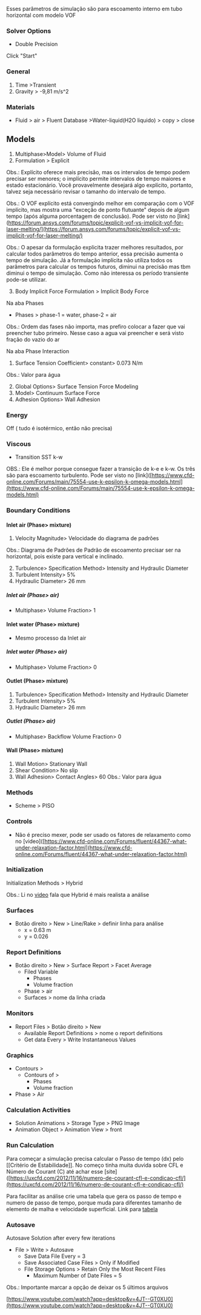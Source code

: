 Esses parâmetros de simulação são para escoamento interno em tubo horizontal com modelo VOF

### Solver Options
- Double Precision

Click "Start"
### General
1. Time >Transient
2. Gravity > -9,81 m/s^2
### Materials

- Fluid > air > Fluent Database >Water-liquid(H2O liquido) > copy > close

## Models

1. Multiphase>Model> Volume of Fluid
2. Formulation > Explicit

Obs.: Explícito oferece mais precisão, mas os intervalos de tempo podem precisar ser menores; o implícito permite intervalos de tempo maiores e estado estacionário. Você provavelmente desejará algo explícito, portanto, talvez seja necessário revisar o tamanho do intervalo de tempo.

Obs.: O VOF explícito está convergindo melhor em comparação com o VOF implícito, mas mostra uma "exceção de ponto flutuante" depois de algum tempo (após alguma porcentagem de conclusão). Pode ser visto no [link](https://forum.ansys.com/forums/topic/explicit-vof-vs-implicit-vof-for-laser-melting/](https://forum.ansys.com/forums/topic/explicit-vof-vs-implicit-vof-for-laser-melting/)

Obs.: O apesar da formulação explicita trazer melhores resultados, por calcular todos parâmetros do tempo anterior, essa precisão aumenta o tempo de simulação. Já a formulação implícita não utiliza todos os parâmetros para calcular os tempos futuros, diminui na precisão mas tbm diminui o tempo de simulação. Como não interessa os período transiente pode-se utilizar.

3. Body Implicit Force Formulation > Implicit Body Force

Na aba Phases

- Phases > phase-1 = water, phase-2 = air

Obs.: Ordem das fases não importa, mas prefiro colocar a fazer que vai preencher tubo primeiro. Nesse caso a agua vai preencher e será visto fração do vazio do ar

Na aba Phase Interaction

1. Surface Tension Coefficient> constant> 0.073 N/m

Obs.: Valor para água

2. Global Options> Surface Tension Force Modeling
3. Model> Continuum Surface Force
4. Adhesion Options> Wall Adhesion

### Energy

Off ( tudo é isotérmico, então não precisa)

### Viscous

- Transition SST k-w

OBS.: Ele é melhor porque consegue fazer a transição de k-e e k-w. Os três são para escoamento turbulento. Pode ser visto no [link]([https://www.cfd-online.com/Forums/main/75554-use-k-epsilon-k-omega-models.html](https://www.cfd-online.com/Forums/main/75554-use-k-epsilon-k-omega-models.html)

### Boundary Conditions

#### Inlet air (Phase> mixture)

1. Velocity Magnitude> Velocidade do diagrama de padrões

Obs.: Diagrama de Padrões de Padrão de escoamento precisar ser na horizontal, pois existe para vertical e inclinado. 

2. Turbulence> Specification Method> Intensity and Hydraulic Diameter
3. Turbulent Intensity> 5%
4. Hydraulic Diameter> 26 mm
##### Inlet air (Phase> air) 

- Multiphase> Volume Fraction>  1
#### Inlet water (Phase> mixture)

- Mesmo processo da Inlet air
##### Inlet water (Phase> air)

- Multiphase> Volume Fraction>  0
#### Outlet (Phase> mixture)
1. Turbulence> Specification Method> Intensity and Hydraulic Diameter
2. Turbulent Intensity> 5%
3. Hydraulic Diameter> 26 mm
##### Outlet (Phase> air)
- Multiphase> Backflow Volume Fraction>  0

#### Wall (Phase> mixture)
1. Wall Motion> Stationary Wall
2. Shear Condition> No slip
3. Wall Adhesion> Contact Angles> 60 
Obs.: Valor para água
### Methods
- Scheme > PISO
### Controls
- Não é preciso mexer, pode ser usado os fatores de relaxamento como no [video]([https://www.cfd-online.com/Forums/fluent/44367-what-under-relaxation-factor.html](https://www.cfd-online.com/Forums/fluent/44367-what-under-relaxation-factor.html)
### Initialization

Initialization Methods > Hybrid

Obs.: Li no [video]([https://courses.ansys.com/index.php/courses/solution-setup-in-ansys-fluent/lessons/how-to-initialize-the-solution-in-ansys-fluent-lesson-5/](https://courses.ansys.com/index.php/courses/solution-setup-in-ansys-fluent/lessons/how-to-initialize-the-solution-in-ansys-fluent-lesson-5/)) fala que Hybrid é mais realista a análise

### Surfaces
- Botão direito > New > Line/Rake > definir linha para análise
	- x = 0.63 m 
	- y = 0.026

### Report Definitions 
- Botão direito > New > Surface Report > Facet Average
	- Filed Variable
		- Phases
		- Volume fraction
	- Phase > air
	- Surfaces > nome da linha criada 

### Monitors 
- Report Files > Botão direito > New 
	- Available Report Definitions > nome o report definitions 
	- Get data Every > Write Instantaneous Values

### Graphics 
- Contours > 
	- Contours of > 
		- Phases
		- Volume fraction
- Phase > Air

### Calculation Activities
- Solution Animations > Storage Type > PNG Image
- Animation Object > Animation View > front

### Run Calculation
Para  começar a simulação precisa calcular o Passo de tempo (dx) pelo [[Critério de Estabilidade]]. No começo tinha muita duvida sobre CFL e Número de Courant (C) até achar esse [site]([https://uxcfd.com/2012/11/16/numero-de-courant-cfl-e-condicao-cfl/](https://uxcfd.com/2012/11/16/numero-de-courant-cfl-e-condicao-cfl/)

Para facilitar as análise crie uma tabela que gera os passo de tempo e numero de passo de tempo, porque muda para diferentes tamanho de elemento de malha e velocidade superficial. Link para [tabela](https://docs.google.com/spreadsheets/d/1G2iAOQAPcQ7JpwevCkmBhT1wlSGFV_2o5JiT1iEVv74/edit?usp=sharing)

### Autosave
Autosave Solution after every few iterations

- File > Write > Autosave
	- Save Data File Every = 3
	- Save Associated Case Files > Only if Modified
	- File Storage Options > Retain Only the Most Recent Files
		- Maximum Number of Date Files = 5

Obs.: Importante marcar a opção de deixar os 5 últimos arquivos

[https://www.youtube.com/watch?app=desktop&v=4JT--GT0XU0](https://www.youtube.com/watch?app=desktop&v=4JT--GT0XU0)